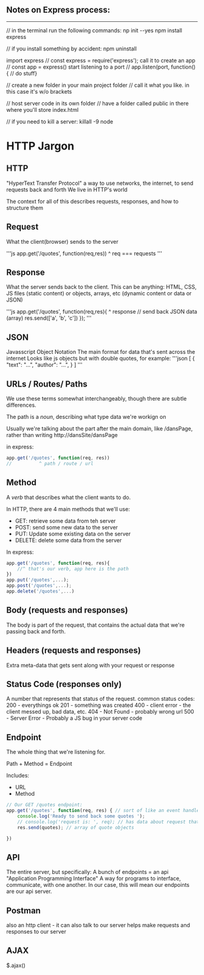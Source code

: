 ## Notes on Express process:
---
//  in the terminal run the following commands:
np init --yes
npm install express

// if you install something by accident:
npm uninstall <package-name>


import express // const express = require('express'); 
call it to create an app // const app = express()
start listening to a port // app.listen(port, function() { // do stuff}


// create a new folder in your main project folder
    // call it what you like. in this case it's <server> w/o brackets

// host server code in its own folder
    // have a folder called public in there where you'll store index.html


// if you need to kill a server:
killall -9 node

# HTTP Jargon

## HTTP
"HyperText Transfer Protocol"
a way to use networks, the internet, to send requests back and forth
We live in HTTP's world

The context for all of this describes  requests, responses, and how to structure them

## Request
What the client(browser) sends to the server

'''js
app.get('/quotes', function(req,res))
                             ^ req === requests
'''

## Response
What the server sends back to the client. This can be anything:
HTML, CSS, JS files (static content)
or 
objects, arrays, etc (dynamic content or data or JSON)

'''js
app.get('/quotes', function(req,res){
                                 ^ response
    // send back JSON data (array)
    res.send(['a', 'b', 'c'])
});
'''

## JSON
Javasscript Object Notation
The main format for data that's sent across the internet
Looks like js objects but with double quotes, for example:
'''json
[
    {
        "text": "...",
        "author": "...",
    }
]
'''

## URLs / Routes/ Paths
We use these terms somewhat interchangeably, though there are subtle differences.

The path is a _noun_, describing what type data we're workign on

Usually we're talking about the part after the main domain, like /dansPage,
rather than writing http://dansSite/dansPage

in express:
```js
app.get('/quotes', function(req, res))
//          ^ path / route / url
```

## Method
A _verb_ that describes what the client wants to do.

In HTTP, there are 4 main methods that we'll use:
- GET: retrieve some data from teh server
- POST: send some new data to the server
- PUT: Update some existing data on the server
- DELETE: delete some data from the server

In express:

```js
app.get('/quotes', function(req, res){
    //^ that's our verb, app here is the path
})
app.put('/quotes',...);
app.post('/quotes',...);
app.delete('/quotes',...)
```

## Body (requests and responses)

The body is part of the request, that contains the actual data that we're passing back and forth.

## Headers (requests and responses)

Extra meta-data that gets sent along with your request or response

## Status Code (responses only)
A number that represents that status of the request.
common status codes:
200 - everythings ok
201 - something was created
400 - client error - the client messed up, bad data, etc.
404 - Not Found - probably wrong url
500 - Server Error - Probably a JS bug in your server code

## Endpoint

The whole thing that we're listening for.

Path + Method = Endpoint

Includes:
- URL
- Method

```js
// Our GET /quotes endpoint:
app.get('/quotes', function(req, res) { // sort of like an event handler for a specific thing
    console.log('Ready to send back some quotes ');
    // console.log('request is: ', req); // has data about request that was made
    res.send(quotes); // array of quote objects

})
```

## API
The entire server, but specifically:
A bunch of endpoints = an api
"Application Programming Interface"
A way for programs to interface, communicate, with one another.
In our case, this will mean our endpoints are our api server.



## Postman
also an http client - it can also talk to our server
helps make requests and responses to our server


## AJAX
$.ajax()
